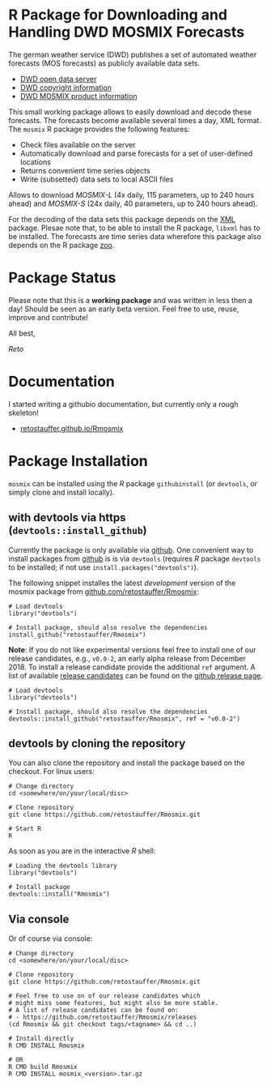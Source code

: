 

R Package for Downloading and Handling DWD MOSMIX Forecasts
===========================================================

The german weather service (DWD) publishes a set of automated
weather forecasts (MOS forecasts) as publicly available data
sets.

* [DWD open data server](https://opendata.dwd.de)
* [DWD copyright information](https://www.dwd.de/copyright)
* [DWD MOSMIX product information](https://www.dwd.de/EN/ourservices/met_application_mosmix/met_application_mosmix.html)

This small working package allows to easily download and decode
these forecasts. The forecasts become available several times
a day, XML format. The `mosmix` R package provides the following
features:

* Check files available on the server
* Automatically download and parse forecasts for a set of user-defined
  locations
* Returns convenient time series objects
* Write (subsetted) data sets to local ASCII files

Allows to download _MOSMIX-L_ (4x daily, 115 parameters, up to 240 hours ahead)
and _MOSMIX-S_ (24x daily, 40 parameters, up to 240 hours ahead).

For the decoding of the data sets this package depends on the
[XML](https://cran.r-project.org/package=XML) package.
Plesae note that, to be able to install the R package, `libxml` has to
be installed. The forecasts are time series data wherefore this package also
depends on the R package [zoo](https://cran.r-project.org/package=zoo).


Package Status
==============

Please note that this is a **working package** and was written in less
then a day! Should be seen as an early beta version. Feel free to
use, reuse, improve and contribute!

All best,

_Reto_

Documentation
=============

I started writing a githubio documentation, but currently only a rough
skeleton!

* [retostauffer.github.io/Rmosmix](retostauffer.github.io/Rmosmix)

Package Installation
====================

`mosmix` can be installed using the _R_ package `githubinstall` (or `devtools`,
or simply clone and install locally).

## with devtools via https (`devtools::install_github`)

Currently the package is only available via [github](https://github.com).
One convenient way to install packages from [github](https://github.com) is
is via `devtools` (requires _R_ package `devtools` to be installed; if not
use `install.packages("devtools")`).

The following snippet installes the latest _development_ version of the
mosmix package from [github.com/retostauffer/Rmosmix](https://github.com/retostauffer/Rmosmix):

```
# Load devtools
library("devtools")

# Install package, should also resolve the dependencies
install_github("retostauffer/Rmosmix")
```

**Note**: If you do not like experimental versions feel free to install one
of our release candidates, e.g., `v0.0-2`, an early alpha release from
December 2018. To install a release candidate provide the additional `ref`
argument. A list of available
[release candidates](https://github.com/retostauffer/Rmosmix/releases)
can be found on the [github release page](https://github.com/retostauffer/Rmosmix/releases).

```
# Load devtools
library("devtools")

# Install package, should also resolve the dependencies
devtools::install_github("retostauffer/Rmosmix", ref = "v0.0-2")
```

## devtools by cloning the repository

You can also clone the repository and install the package based
on the checkout. For linux users:

```
# Change directory
cd <somewhere/on/your/local/disc>

# Clone repository
git clone https://github.com/retostauffer/Rmosmix.git

# Start R
R
```

As soon as you are in the interactive _R_ shell:

```
# Loading the devtools library
library("devtools")

# Install package
devtools::install("Rmosmix")
```

## Via console

Or of course via console:

```
# Change directory
cd <somewhere/on/your/local/disc>

# Clone repository
git clone https://github.com/retostauffer/Rmosmix.git

# Feel free to use on of our release candidates which
# might miss some features, but might also be more stable.
# A list of release candidates can be found on:
# - https://github.com/retostauffer/Rmosmix/releases
(cd Rmosmix && git checkout tags/<tagname> && cd ..)

# Install directly
R CMD INSTALL Rmosmix

# OR
R CMD build Rmosmix
R CMD INSTALL mosmix_<version>.tar.gz
```


